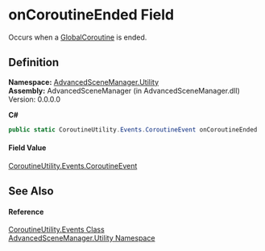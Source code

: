 # onCoroutineEnded Field


Occurs when a <a href="T_AdvancedSceneManager_Utility_GlobalCoroutine">GlobalCoroutine</a> is ended.



## Definition
**Namespace:** <a href="N_AdvancedSceneManager_Utility">AdvancedSceneManager.Utility</a>  
**Assembly:** AdvancedSceneManager (in AdvancedSceneManager.dll) Version: 0.0.0.0

**C#**
``` C#
public static CoroutineUtility.Events.CoroutineEvent onCoroutineEnded
```



#### Field Value
<a href="T_AdvancedSceneManager_Utility_CoroutineUtility_Events_CoroutineEvent">CoroutineUtility.Events.CoroutineEvent</a>

## See Also


#### Reference
<a href="T_AdvancedSceneManager_Utility_CoroutineUtility_Events">CoroutineUtility.Events Class</a>  
<a href="N_AdvancedSceneManager_Utility">AdvancedSceneManager.Utility Namespace</a>  
